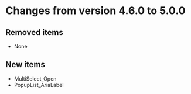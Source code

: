 # Changes from version 4.6.0 to 5.0.0

## Removed items
  * None

## New items
  * MultiSelect_Open
  * PopupList_AriaLabel